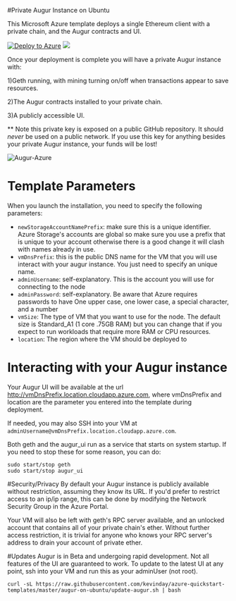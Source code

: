 #Private Augur Instance on Ubuntu

This Microsoft Azure template deploys a single Ethereum client with a private chain, and the Augur contracts and UI.

[![Deploy to Azure](http://azuredeploy.net/deploybutton.png)](https://portal.azure.com#create/Microsoft.Template/uri/https%3A%2F%2Fraw.githubusercontent.com%2Fkevinday%2Fazure-quickstart-templates%2Fmaster%2Faugur-on-ubuntu%2Fazuredeploy.json)
<a href="http://armviz.io/#/?load=https%3A%2F%2Fraw.githubusercontent.com%2Fkevinday%2Fazure-quickstart-templates%2Fmaster%2Faugur-on-ubuntu%2Fazuredeploy.json" target="_blank">
    <img src="http://armviz.io/visualizebutton.png"/>
</a>

Once your deployment is complete you will have a private Augur instance with:

1)Geth running, with mining turning on/off when transactions appear to save resources.

2)The Augur contracts installed to your private chain.

3)A publicly accessible UI.

** Note this private key is exposed on a public GitHub repository. It should _never_ be used on a public network. If you use this key for anything besides your private Augur instance, your funds will be lost!

![Augur-Azure](https://raw.githubusercontent.com/kevinday/azure-quickstart-templates/master/augur-on-ubuntu/images/augur_logo.png)

# Template Parameters
When you launch the installation, you need to specify the following parameters:
* `newStorageAccountNamePrefix`: make sure this is a unique identifier. Azure Storage's accounts are global so make sure you use a prefix that is unique to your account otherwise there is a good change it will clash with names already in use.
* `vmDnsPrefix`: this is the public DNS name for the VM that you will use interact with your augur instance. You just need to specify an unique name.
* `adminUsername`: self-explanatory. This is the account you will use for connecting to the node
* `adminPassword`: self-explanatory. Be aware that Azure requires passwords to have One upper case, one lower case, a special character, and a number
* `vmSize`: The type of VM that you want to use for the node. The default size is Standard_A1 (1 core .75GB RAM) but you can change that if you expect to run workloads that require more RAM or CPU resources.
* `location`: The region where the VM should be deployed to


# Interacting with your Augur instance
Your Augur UI will be available at the url http://vmDnsPrefix.location.cloudapp.azure.com, where vmDnsPrefix and location are the parameter you entered into the template during deployment.

If needed, you may also SSH into your VM at `adminUsername@vmDnsPrefix.location.cloudapp.azure.com`.

Both geth and the augur_ui run as a service that starts on system startup. If you need to stop these for some reason, you can do:

```
sudo start/stop geth
sudo start/stop augur_ui
```

#Security/Privacy
By default your Augur instance is publicly available without restriction, assuming they know its URL. If you'd prefer to restrict access to an ip/ip range, this can be done by modifying the Network Security Group in the Azure Portal.

Your VM will also be left with geth's RPC server available, and an unlocked account that contains all of your private chain's ether. Without further access restriction, it is trivial for anyone who knows your RPC server's address to drain your account of private ether.

#Updates
Augur is in Beta and undergoing rapid development. Not all features of the UI are guaranteed to work. To update to the latest UI at any point, ssh into your VM and run this as your adminUser (not root).
```
curl -sL https://raw.githubusercontent.com/kevinday/azure-quickstart-templates/master/augur-on-ubuntu/update-augur.sh | bash
```


